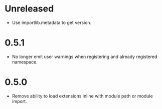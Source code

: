 # Unreleased

- Use importlib.metadata to get version.

# 0.5.1
- No longer emit user warnings when registering and already registered namespace.
# 0.5.0
- Remove ability to load extensions inline with module path or module import.
